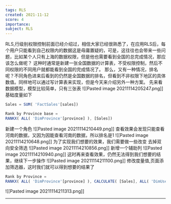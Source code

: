 ```yaml
---
tags: RLS
created: 2021-11-12
score: 4
importance:
subject: RLS
---
```


RLS,行级别权限控制前面已经介绍过，相信大家已经很熟悉了，在应用RLS后，每个用户只能看到自己权限内的数据这是毋庸置疑的，可是，这往往也会带来一些问题，比如某个人只有上海的数据权限，但是他也需要看到全国的总完成情况，那应该怎么做呢？
 这种时通常是新建一张全国数据的计算表，不受权限控制，然后不同权限的不同用户就都能看到全国的完成情况了。
 那么，又有一种情况，排名呢？不同角色进来后看到的仍然是全国数据的排名，但看到不非权限下地区的具体数值。同样地可以通过写计算表来实现，但是今天来介绍另外一种方案。
 先来看数据模型，模型比较简单，只有三张表
 ![[Pasted image 20211114205247.png]]
 基础度量如下
```js
Sales = SUM( 'FactSales'[sales])

Rank by Province base =
RANKX( ALL( 'DimProvince'[province] ), [Sales])
```
新建一个角色 
![[Pasted image 20211114210449.png]]
查看效果会发现只能查看河南的数据，又因为因能查看河南的数据，所以排名是1
![[Pasted image 20211114210648.png]]
为了实现我们想要的效果，我们需要做一些改变
去掉双向安全筛选
![[Pasted image 20211114210856.png]]
新增一个辅助列
![[Pasted image 20211114210940.png]]
这时再来查看效果，仍然无法得到我们想要的结果，继续下一步操作
![[Pasted image 20211114211100.png]]
修改度量值,页面添加筛选器，这时我们就可以得到想要的结果了
```js
Rank by Province =
RANKX( ALL( 'DimProvince'[province] ), CALCULATE( [Sales], ALL( 'DimUser'[index] )))
```
![[Pasted image 20211114211313.png]]

---

